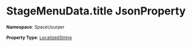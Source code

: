 # StageMenuData.title JsonProperty

<small>**Namespace**: SpaceUsurper</small>

<small>**Property Type**: [LocalizedString](../LocalizedString.md)</small>

